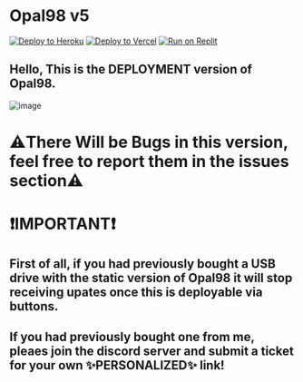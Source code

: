 # Opal98 v5
<a target="_blank" href="https://heroku.com/deploy/?template=https://github.com/Opal98/Opal98-app"><img alt="Deploy to Heroku" src="https://binbashbanana.github.io/deploy-buttons/buttons/remade/heroku.svg"></a>   <a target="_blank" href="https://vercel.com/new/clone?repository-url=https://github.com/opal98/Opal98-app"><img alt="Deploy to Vercel" src="https://binbashbanana.github.io/deploy-buttons/buttons/remade/vercel.svg"></a>   <a target="_blank" href="https://replit.com/github/Opal98/Opal98-app"><img alt="Run on Replit" src="https://binbashbanana.github.io/deploy-buttons/buttons/remade/replit.svg"></a>

## Hello, This is the DEPLOYMENT version of Opal98.
![image](https://github.com/opal98/Opal98-app/assets/123478085/455780f6-f06a-4759-a1c3-ef217b674157)
# ⚠️There Will be Bugs in this version, feel free to report them in the issues section⚠️

# ❗IMPORTANT❗
## First of all, if you had previously bought a USB drive with the static version of Opal98 it will stop receiving upates once this is deployable via buttons.
## If you had previously bought one from me, pleaes join the discord server and submit a ticket for your own ✨PERSONALIZED✨ link!

